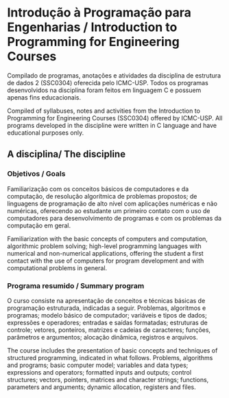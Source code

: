 # **Introdução à Programação para Engenharias** / **Introduction to Programming for Engineering Courses**

Compilado de programas, anotações e atividades da disciplina de estrutura de dados 2 (SSC0304) oferecida pelo ICMC-USP. Todos os programas desenvolvidos na disciplina foram feitos em linguagem C e possuem apenas fins educacionais.

Compiled of syllabuses, notes and activities from the Introduction to Programming for Engineering Courses (SSC0304) offered by ICMC-USP. All programs developed in the discipline were written in C language and have educational purposes only.

## A disciplina/ The discipline

### Objetivos / Goals

Familiarização com os conceitos básicos de computadores e da computação, de resolução algorítmica de problemas propostos; de linguagens de programação de alto nível com aplicações numéricas e não numéricas, oferecendo ao estudante um primeiro contato com o uso de computadores para desenvolvimento de programas e com os problemas da computação em geral.
 
Familiarization with the basic concepts of computers and computation, algorithmic problem solving; high-level programming languages with numerical and non-numerical applications, offering the student a first contact with the use of computers for program development and with computational problems in general.

### Programa resumido / Summary program

O curso consiste na apresentação de conceitos e técnicas básicas de programação estruturada, indicadas a seguir. Problemas, algoritmos e programas; modelo básico de computador; variáveis e tipos de dados; expressões e operadores; entradas e saídas formatadas; estruturas de controle; vetores, ponteiros, matrizes e cadeias de caracteres; funções, parâmetros e argumentos; alocação dinâmica, registros e arquivos. 
 
The course includes the presentation of basic concepts and techniques of structured programming, indicated in what follows. Problems, algorithms and programs; basic computer model; variables and data types; expressions and operators; formatted inputs and outputs; control structures; vectors, pointers, matrices and character strings; functions, parameters and arguments; dynamic allocation, registers and files.
